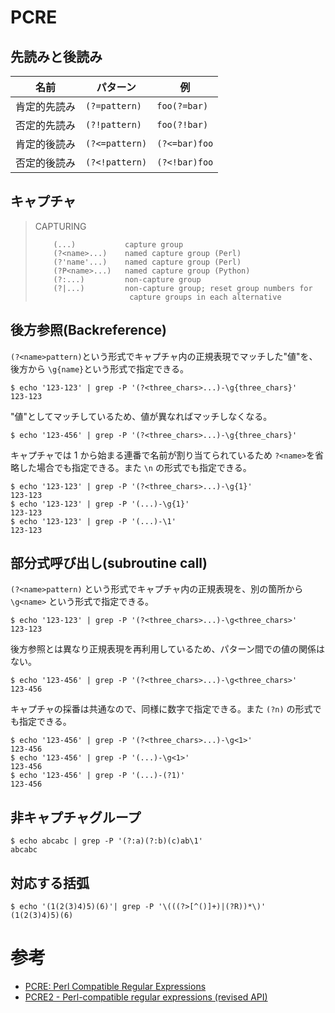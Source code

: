 # PCRE

## 先読みと後読み

|名前|パターン|例|
|---|---|---|
|肯定的先読み|`(?=pattern)`|`foo(?=bar)`|
|否定的先読み|`(?!pattern)`|`foo(?!bar)`|
|肯定的後読み|`(?<=pattern)`|`(?<=bar)foo`|
|否定的後読み|`(?<!pattern)`|`(?<!bar)foo`|

## キャプチャ

>CAPTURING
>
>         (...)           capture group
>         (?<name>...)    named capture group (Perl)
>         (?'name'...)    named capture group (Perl)
>         (?P<name>...)   named capture group (Python)
>         (?:...)         non-capture group
>         (?|...)         non-capture group; reset group numbers for
>                          capture groups in each alternative


## 後方参照(Backreference)

`(?<name>pattern)`という形式でキャプチャ内の正規表現でマッチした"値"を、後方から `\g{name}`という形式で指定できる。

```console
$ echo '123-123' | grep -P '(?<three_chars>...)-\g{three_chars}'
123-123
```

"値"としてマッチしているため、値が異なればマッチしなくなる。

```
$ echo '123-456' | grep -P '(?<three_chars>...)-\g{three_chars}'
```

キャプチャでは 1 から始まる連番で名前が割り当てられているため `?<name>`を省略した場合でも指定できる。また `\n` の形式でも指定できる。

```console
$ echo '123-123' | grep -P '(?<three_chars>...)-\g{1}'
123-123
$ echo '123-123' | grep -P '(...)-\g{1}'
123-123
$ echo '123-123' | grep -P '(...)-\1'
123-123
```

## 部分式呼び出し(subroutine call)

`(?<name>pattern)` という形式でキャプチャ内の正規表現を、別の箇所から `\g<name>` という形式で指定できる。

```console
$ echo '123-123' | grep -P '(?<three_chars>...)-\g<three_chars>'
123-123
```

後方参照とは異なり正規表現を再利用しているため、パターン間での値の関係はない。

```console
$ echo '123-456' | grep -P '(?<three_chars>...)-\g<three_chars>'
123-456
```

キャプチャの採番は共通なので、同様に数字で指定できる。また `(?n)` の形式でも指定できる。

```console
$ echo '123-456' | grep -P '(?<three_chars>...)-\g<1>'
123-456
$ echo '123-456' | grep -P '(...)-\g<1>'
123-456
$ echo '123-456' | grep -P '(...)-(?1)'
123-456
```

## 非キャプチャグループ

```console
$ echo abcabc | grep -P '(?:a)(?:b)(c)ab\1'
abcabc
```

## 対応する括弧

```console
$ echo '(1(2(3)4)5)(6)'| grep -P '\(((?>[^()]+)|(?R))*\)'
(1(2(3)4)5)(6)
```

# 参考

- [PCRE: Perl Compatible Regular Expressions](https://theriault.github.io/pcre-syntax/)
- [PCRE2 - Perl-compatible regular expressions (revised API)](https://www.pcre.org/pcre2.txt)
